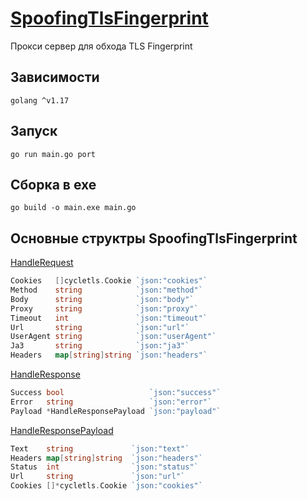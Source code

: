 # <a href='https://habr.com/ru/post/596411/'>SpoofingTlsFingerprint</a>
Прокси сервер для обхода TLS Fingerprint

## Зависимости
```
golang ^v1.17
```

## Запуск
```
go run main.go port
```

## Сборка в exe
```
go build -o main.exe main.go
```

## Основные структры SpoofingTlsFingerprint
<a href="https://github.com/Skyuzii/SpoofingTlsFingerprint/blob/main/Request/HandleRequest.go">HandleRequest</a>
```GO
Cookies   []cycletls.Cookie `json:"cookies"`
Method    string            `json:"method"`
Body      string            `json:"body"`
Proxy     string            `json:"proxy"`
Timeout   int               `json:"timeout"`
Url       string            `json:"url"`
UserAgent string            `json:"userAgent"`
Ja3       string            `json:"ja3"`
Headers   map[string]string `json:"headers"`
```

<a href="https://github.com/Skyuzii/SpoofingTlsFingerprint/blob/main/Response/HandleResponse.go">HandleResponse</a>
```GO
Success bool                   `json:"success"`
Error   string                 `json:"error"`
Payload *HandleResponsePayload `json:"payload"`
```

<a href="https://github.com/Skyuzii/SpoofingTlsFingerprint/blob/main/Response/HandleResponse.go">HandleResponsePayload</a>
```GO
Text    string             `json:"text"`
Headers map[string]string  `json:"headers"`
Status  int                `json:"status"`
Url     string             `json:"url"`
Cookies []*cycletls.Cookie `json:"cookies"`
```
